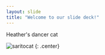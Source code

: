 ```yaml
---
layout: slide
title: "Welcome to our slide deck!"
---
```


Heather's dancer cat

![saritocat](https://octodex.github.com/images/saritocat.png)
{: .center}
